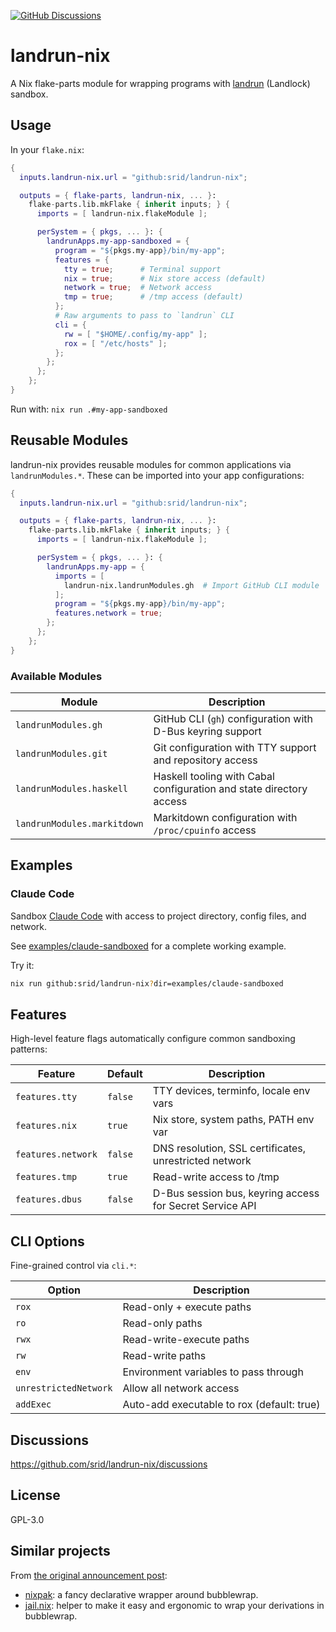 [![GitHub Discussions](https://img.shields.io/github/discussions/srid/landrun-nix)](https://github.com/srid/landrun-nix/discussions)

# landrun-nix

A Nix flake-parts module for wrapping programs with [landrun](https://github.com/Zouuup/landrun) (Landlock) sandbox.

## Usage

In your `flake.nix`:

```nix
{
  inputs.landrun-nix.url = "github:srid/landrun-nix";

  outputs = { flake-parts, landrun-nix, ... }:
    flake-parts.lib.mkFlake { inherit inputs; } {
      imports = [ landrun-nix.flakeModule ];

      perSystem = { pkgs, ... }: {
        landrunApps.my-app-sandboxed = {
          program = "${pkgs.my-app}/bin/my-app";
          features = {
            tty = true;      # Terminal support
            nix = true;      # Nix store access (default)
            network = true;  # Network access
            tmp = true;      # /tmp access (default)
          };
          # Raw arguments to pass to `landrun` CLI
          cli = {
            rw = [ "$HOME/.config/my-app" ];
            rox = [ "/etc/hosts" ];
          };
        };
      };
    };
}
```

Run with: `nix run .#my-app-sandboxed`

## Reusable Modules

landrun-nix provides reusable modules for common applications via `landrunModules.*`. These can be imported into your app configurations:

```nix
{
  inputs.landrun-nix.url = "github:srid/landrun-nix";

  outputs = { flake-parts, landrun-nix, ... }:
    flake-parts.lib.mkFlake { inherit inputs; } {
      imports = [ landrun-nix.flakeModule ];

      perSystem = { pkgs, ... }: {
        landrunApps.my-app = {
          imports = [
            landrun-nix.landrunModules.gh  # Import GitHub CLI module
          ];
          program = "${pkgs.my-app}/bin/my-app";
          features.network = true;
        };
      };
    };
}
```

### Available Modules

| Module | Description |
|--------|-------------|
| `landrunModules.gh` | GitHub CLI (`gh`) configuration with D-Bus keyring support |
| `landrunModules.git` | Git configuration with TTY support and repository access |
| `landrunModules.haskell` | Haskell tooling with Cabal configuration and state directory access |
| `landrunModules.markitdown` | Markitdown configuration with `/proc/cpuinfo` access |

## Examples

### Claude Code

Sandbox [Claude Code](https://claude.ai/code) with access to project directory, config files, and network.

See [examples/claude-sandboxed](./examples/claude-sandboxed/flake.nix) for a complete working example.

Try it: 

```sh
nix run github:srid/landrun-nix?dir=examples/claude-sandboxed
```

## Features

High-level feature flags automatically configure common sandboxing patterns:

| Feature | Default | Description |
|---------|---------|-------------|
| `features.tty` | `false` | TTY devices, terminfo, locale env vars |
| `features.nix` | `true` | Nix store, system paths, PATH env var |
| `features.network` | `false` | DNS resolution, SSL certificates, unrestricted network |
| `features.tmp` | `true` | Read-write access to /tmp |
| `features.dbus` | `false` | D-Bus session bus, keyring access for Secret Service API |

## CLI Options

Fine-grained control via `cli.*`:

| Option | Description |
|--------|-------------|
| `rox` | Read-only + execute paths |
| `ro` | Read-only paths |
| `rwx` | Read-write-execute paths |
| `rw` | Read-write paths |
| `env` | Environment variables to pass through |
| `unrestrictedNetwork` | Allow all network access |
| `addExec` | Auto-add executable to rox (default: true) |

## Discussions

https://github.com/srid/landrun-nix/discussions

## License

GPL-3.0

## Similar projects

From [the original announcement post](https://x.com/sridca/status/1976791931431927899):

- [nixpak](https://github.com/nixpak/nixpak): a fancy declarative wrapper around bubblewrap.
- [jail.nix](https://sr.ht/~alexdavid/jail.nix/): helper to make it easy and ergonomic to wrap your derivations in bubblewrap.

